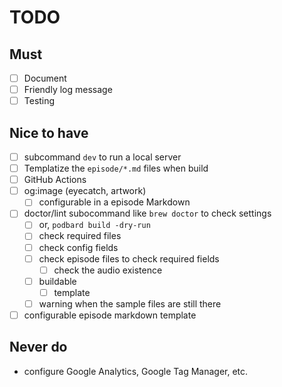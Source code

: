 # TODO

## Must
- [ ] Document
- [ ] Friendly log message
- [ ] Testing

## Nice to have
- [ ] subcommand `dev` to run a local server
- [ ] Templatize the `episode/*.md` files when build
- [ ] GitHub Actions
- [ ] og:image (eyecatch, artwork)
    - [ ] configurable in a episode Markdown
- [ ] doctor/lint subocommand like `brew doctor` to check settings
    - [ ] or, `podbard build -dry-run`
    - [ ] check required files
    - [ ] check config fields
    - [ ] check episode files to check required fields
        - [ ] check the audio existence
    - [ ] buildable
        - [ ] template
    - [ ] warning when the sample files are still there
- [ ] configurable episode markdown template

## Never do
- configure Google Analytics, Google Tag Manager, etc.
